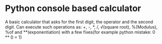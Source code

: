# Python console based calculator
A basic calculator that asks for the first digit, the operator and the second digit.
Can execute such operations as: +, -, *, /, √(square root), %(Modulus), %of and **(exponentiation) with a few fixes(for example python mistake: 0 ** 0 = 1)